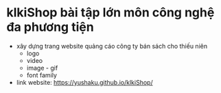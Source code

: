 # klkiShop bài tập lớn môn công nghệ đa phương tiện 
- xây dựng trang website quảng cáo công ty bán sách cho thiếu niên
  - logo
  - video
  - image - gif
  - font family
- link website: https://yushaku.github.io/klkiShop/
